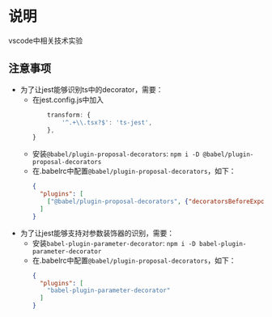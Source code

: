 # 说明

vscode中相关技术实验

## 注意事项

* 为了让jest能够识别ts中的decorator，需要：
  * 在jest.config.js中加入
    ```js {
        transform: {
            '^.+\\.tsx?$': 'ts-jest',
        },
    }
    ```
  * 安装`@babel/plugin-proposal-decorators`: `npm i -D @babel/plugin-proposal-decorators`
  * 在.babelrc中配置`@babel/plugin-proposal-decorators`，如下：
    ```json
    {
      "plugins": [
        ["@babel/plugin-proposal-decorators", {"decoratorsBeforeExport": true}],
      ]
    }
    ```
* 为了让jest能够支持对参数装饰器的识别，需要：
  * 安装`babel-plugin-parameter-decorator`: `npm i -D babel-plugin-parameter-decorator`
  * 在.babelrc中配置`@babel/plugin-proposal-decorators`，如下：
    ```json
    {
      "plugins": [
        "babel-plugin-parameter-decorator"
      ]
    }
    ```
